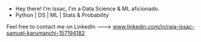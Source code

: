 - Hey there! I'm Issac, I'm a Data Science & ML aficionado.
- Python | DS | ML | Stats & Probability

Feel free to contact me on LinkedIn ---> www.linkedin.com/in/raja-issac-samuel-karumanchi-157194182
<!---
issac-1919/issac-1919 is a ✨ special ✨ repository because its `README.md` (this file) appears on your GitHub profile.
You can click the Preview link to take a look at your changes.
--->
